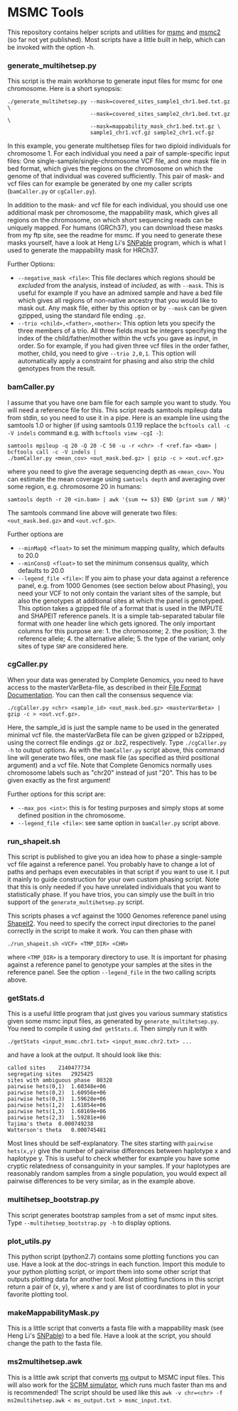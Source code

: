 # MSMC Tools

This repository contains helper scripts and utilities for [msmc](http://github.com/stschiff/msmc) and [msmc2](http://github.com/stschiff/msmc2) (so far not yet published). Most scripts have a little built in help, which can be invoked with the option -h.

### generate_multihetsep.py
This script is the main workhorse to generate input files for msmc for one chromosome. Here is a short synopsis:

    ./generate_multihetsep.py --mask=covered_sites_sample1_chr1.bed.txt.gz \
                              --mask=covered_sites_sample2_chr1.bed.txt.gz \
                              --mask=mappability_mask_chr1.bed.txt.gz \
                              sample1_chr1.vcf.gz sample2_chr1.vcf.gz

In this example, you generate multihetsep files for two diploid individuals for chromosome 1. For each individual you need a pair of sample-specific input files: One single-sample/single-chromosome VCF file, and one mask file in bed format, which gives the regions on the chromosome on which the genome of that individual was covered sufficiently. This pair of mask- and vcf files can for example be generated by one my caller scripts (`bamCaller.py` or `cgCaller.py`).

In addition to the mask- and vcf file for each individual, you should use one additional mask per chromosome, the mappability mask, which gives all regions on the chromosome, on which short sequencing reads can be uniquely mapped. For humans (GRCh37), you can download these masks from my ftp site, see the readme for msmc. If you need to generate these masks yourself, have a look at Heng Li's [SNPable](http://lh3lh3.users.sourceforge.net/snpable.shtml) program, which is what I used to generate the mappability mask for HRCh37.

Further Options:

* `--negative_mask <file>`: This file declares which regions should be _excluded_ from the analysis, instead of _included_, as with `--mask`. This is useful for example if you have an admixed sample and have a bed file which gives all regions of non-native ancestry that you would like to mask out. Any mask file, either by this option or by `--mask` can be given gzipped, using the standard file ending `.gz`.
* `--trio <child>,<father>,<mother>`: This option lets you specify the three members of a trio. All three fields must be integers specifying the index of the child/father/mother within the vcfs you gave as input, in order. So for example, if you had given three vcf files in the order father, mother, child, you need to give `--trio 2,0,1`. This option will automatically apply a constraint for phasing and also strip the child genotypes from the result.


### bamCaller.py

I assume that you have one bam file for each sample you want to study. You will need a reference file for this. This script reads samtools mpileup data from stdin, so you need to use it in a pipe. Here is an example line using the samtools 1.0 or higher (if using samtools 0.1.19 replace the `bcftools call -c -V indels` command e.g. with `bcftools view -cgI -`):

    samtools mpileup -q 20 -Q 20 -C 50 -u -r <chr> -f <ref.fa> <bam> | bcftools call -c -V indels |
    ./bamCaller.py <mean_cov> <out_mask.bed.gz> | gzip -c > <out.vcf.gz>

where you need to give the average sequencing depth as `<mean_cov>`. You can estimate the mean coverage using `samtools depth` and averaging over some region, e.g. chromosome 20 in humans:

    samtools depth -r 20 <in.bam> | awk '{sum += $3} END {print sum / NR}'

The samtools command line above will generate two files: `<out_mask.bed.gz>` and `<out.vcf.gz>`.

Further options are 

* `--minMapQ <float>` to set the minimum mapping quality, which defaults to 20.0
* `--minConsQ <float>` to set the minimum consensus quality, which defaults to 20.0
* `--legend_file <file>`: If you aim to phase your data against a reference panel, e.g. from 1000 Genomes (see section below about Phasing), you need your VCF to not only contain the variant sites of the sample, but also the genotypes at additional sites at which the panel is genotyped. This option takes a gzipped file of a format that is used in the IMPUTE and SHAPEIT reference panels. It is a simple tab-separated tabular file format with one header line which gets ignored. The only important columns for this purpose are: 1. the chromosome; 2. the position; 3. the reference allele; 4. the alternative allele; 5. the type of the variant, only sites of type `SNP` are considered here.

### cgCaller.py
When your data was generated by Complete Genomics, you need to have access to the masterVarBeta-file, as described in their [File Format Documentation](http://www.completegenomics.com/customer-support/documentation/100357139.html). You can then call the consensus sequence via:

    ./cgCaller.py <chr> <sample_id> <out_mask.bed.gz> <masterVarBeta> | gzip -c > <out.vcf.gz>.

Here, the sample_id is just the sample name to be used in the generated minimal vcf file. the masterVarBeta file can be given gzipped or b2zipped, using the correct file endings .gz or .bz2, respectively. Type `./cgCaller.py -h` to output options. As with the `bamCaller.py` script above, this command line will generate two files, one mask file (as specified as third positional argument) and a vcf file. Note that Complete Genomics normally uses chromosome labels such as "chr20" instead of just "20". This has to be given exactly as the first argument!

Further options for this script are:

* `--max_pos <int>`: this is for testing purposes and simply stops at some defined position in the chromosome.
* `--legend_file <file>`: see same option in `bamCaller.py` script above.

### run_shapeit.sh
This script is published to give you an idea how to phase a single-sample vcf file against a reference panel. You probably have to change a lot of paths and perhaps even executables in that script if you want to use it. I put it mainly to guide construction for your own custom phasing script. Note that this is only needed if you have unrelated individuals that you want to statistically phase. If you have trios, you can simply use the built in trio support of the `generate_multihetsep.py` script.

This scripts phases a vcf against the 1000 Genomes reference panel using [Shapeit2](http://www.shapeit.fr). You need to specify the correct input directories to the panel correctly in the script to make it work. You can then phase with

    ./run_shapeit.sh <VCF> <TMP_DIR> <CHR>

where `<TMP_DIR>` is a temporary directory to use. It is important for phasing against a reference panel to genotype your samples at the sites in the reference panel. See the option `--legend_file` in the two calling scripts above.


### getStats.d
This is a useful little program that just gives you various summary statistics given some msmc input files, as generated by `generate_multihetsep.py`. You need to compile it using `dmd getStats.d`. Then simply run it with

    ./getStats <input_msmc.chr1.txt> <input_msmc.chr2.txt> ...

and have a look at the output. It should look like this:

    called sites	2140477734
    segregating sites	2925425
    sites with ambiguous phase	80328
    pairwise hets(0,1)	1.60348e+06
    pairwise hets(0,2)	1.60956e+06
    pairwise hets(0,3)	1.59628e+06
    pairwise hets(1,2)	1.61854e+06
    pairwise hets(1,3)	1.60169e+06
    pairwise hets(2,3)	1.59281e+06
    Tajima's theta	0.000749238
    Watterson's theta	0.000745481

Most lines should be self-explanatory. The sites starting with `pairwise hets(x,y)` give the number of pairwise differences between haplotype x and haplotype y. This is useful to check whether for example you have some cryptic relatedness of consanguinity in your samples. If your haplotypes are reasonably random samples from a single population, you would expect all pairwise differences to be very similar, as in the example above.

### multihetsep_bootstrap.py
This script generates bootstrap samples from a set of msmc input sites. Type `--multihetsep_bootstrap.py -h` to display options.

### plot_utils.py
This python script (python2.7) contains some plotting functions you can use. Have a look at the doc-strings in each function. Import this module to your python plotting script, or import them into some other script that outputs plotting data for another tool. Most plotting functions in this script return a pair of (x, y), where x and y are list of coordinates to plot in your favorite plotting tool.

### makeMappabilityMask.py
This is a little script that converts a fasta file with a mappability mask (see Heng Li's [SNPable](http://lh3lh3.users.sourceforge.net/snpable.shtml)) to a bed file. Have a look at the script, you should change the path to the fasta file.

### ms2multihetsep.awk
This is a little awk script that converts [ms](http://home.uchicago.edu/rhudson1/source/mksamples.html) output to MSMC input files. This will also work for the [SCRM simulator](http://scrm.github.io), which runs much faster than ms and is recommended! The script should be used like this `awk -v chr=<chr> -f ms2multihetsep.awk < ms_output.txt > msmc_input.txt`.

